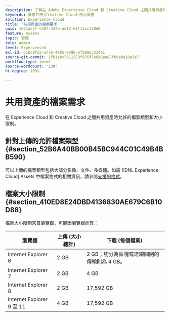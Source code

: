 ```yaml
---
description: 了解在 Adobe Experience Cloud 和 Creative Cloud 之間共用資產時允許的檔案類型和大小限制。
keywords: 資產共用;Creative Cloud;核心服務
solution: Experience Cloud
title: '共用資產的檔案需求 '
uuid: 1621accf-c407-437b-ae12-61f13cc338d0
feature: Assets
topic: 管理
role: Admin
level: Experienced
exl-id: 61bc8f52-a77e-4e85-939b-6f29963334a1
source-git-commit: 1fb1abc7311573f976f7e6b6ae67f60ada10a3e7
workflow-type: tm+mt
source-wordcount: '130'
ht-degree: 100%

---
```


# 共用資產的檔案需求

在 Experience Cloud 和 Creative Cloud 之間共用資產時允許的檔案類型和大小限制。

## 針對上傳的允許檔案類型 {#section_52B6A40BB00B45BC944C01C49B4BB590}

可以上傳的檔案類型包括大部分影像、文件、多媒體。如需 [!DNL Experience Cloud] Assets 中檔案格式的相關資訊，請參閱[支援的格式](https://helpx.adobe.com/tw/experience-manager/brand-portal/using/brand-portal-supported-formats.html)。

## 檔案大小限制 {#section_410ED8E24DBD4136830AE679C6B10D88}

檔案大小限制來自瀏覽器，可能因瀏覽器而異：

| 瀏覽器 | 上傳 (大小總計) | 下載 (每個檔案) |
|--- |--- |--- |
| Internet Explorer 6 | 2 GB   | 2 GB；切分為區塊或連線關閉的傳輸則為 4 GB。 |
| Internet Explorer 7 | 2 GB   | 4 GB   |
| Internet Explorer 8 | 2 GB   | 17,592 GB   |
| Internet Explorer 9 至 11 | 4 GB   | 17,592 GB   |
